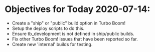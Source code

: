 # Objectives for Today 2020-07-14:

- Create a "ship" or "public" build option in Turbo Boom!
- Setup the deploy scripts to do this.
- Ensure tb_development is not defined in ship/public builds.
- Fix other Turbo Boom! issues that have been reported so far.
- Create new 'internal' builds for testing.
